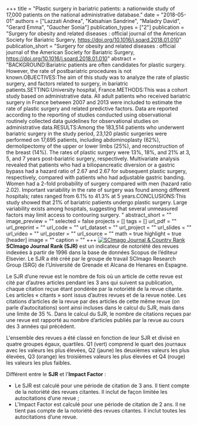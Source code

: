 +++
title = "Plastic surgery in bariatric patients: a nationwide study of 17,000 patients on the national administrative database."
date = "2018-05-01"
authors = ["Lazzati Andrea", "Katsahian Sandrine", "Maladry David", "Gerard Emma", "Gaucher Sonia"]
publication_types = ["2"]
publication = "Surgery for obesity and related diseases : official journal of the American Society for Bariatric Surgery, https://doi.org/10.1016/j.soard.2018.01.010"
publication_short = "Surgery for obesity and related diseases : official journal of the American Society for Bariatric Surgery, https://doi.org/10.1016/j.soard.2018.01.010"
abstract = "BACKGROUND:Bariatric patients are often candidates for plastic surgery. However, the rate of postbariatric procedures is not known.OBJECTIVES:The aim of this study was to analyze the rate of plastic surgery, and factors related to surgery, in bariatric patients.SETTING:University hospital, France.METHODS:This was a cohort study based on administrative data. All adult patients who received bariatric surgery in France between 2007 and 2013 were included to estimate the rate of plastic surgery and related predictive factors. Data are reported according to the reporting of studies conducted using observational routinely collected data guidelines for observational studies on administrative data.RESULTS:Among the 183,514 patients who underwent bariatric surgery in the study period, 23,120 plastic surgeries were performed on 17,695 patients, including abdominoplasty (62%), dermolipectomy of the upper or lower limbs (25%), and reconstruction of the breast (14%). The rates of plastic surgery were 13%, 18%, and 21% at 3, 5, and 7 years post-bariatric surgery, respectively. Multivariate analysis revealed that patients who had a biliopancreatic diversion or a gastric bypass had a hazard ratio of 2.67 and 2.67 for subsequent plastic surgery, respectively, compared with patients who had adjustable gastric banding. Women had a 2-fold probability of surgery compared with men (hazard ratio 2.02). Important variability in the rate of surgery was found among different hospitals; rates ranged from 6.1% to 41.3% at 5 years.CONCLUSIONS:This study showed that 21% of bariatric patients undergo plastic surgery. Large variability exists among hospitals, suggesting that several unmeasured factors may limit access to contouring surgery. "
abstract_short = ""
image_preview = ""
selected = false
projects = []
tags = []
url_pdf = ""
url_preprint = ""
url_code = ""
url_dataset = ""
url_project = ""
url_slides = ""
url_video = ""
url_poster = ""
url_source = ""
math = true
highlight = true
[header]
image = ""
caption = ""
+++
<a href="https://www.scimagojr.com/journalsearch.php?q=&amp;tip=sid&amp;exact=no" title="SCImago Journal &amp; Country Rank"><img border="0" src="https://www.scimagojr.com/journal_img.php?id=" alt="SCImago Journal &amp; Country Rank"  /></a>
**SCImago Journal Rank (SJR)** est un indicateur de notoriété des revues indexées à partir de 1996 dans la base de données Scopus de l’éditeur Elsevier. Le SJR a été créé par le groupe de travail SCImago Research Group (SRG) de l’Université de Grenade et Alcana de Henares en Espagne.  
  
Le SJR d’une revue est le nombre de fois où un article de cette revue est cité par d’autres articles pendant les 3 ans qui suivent sa publication, chaque citation reçue étant pondérée par la notoriété de la revue citante. Les articles « citants » sont issus d’autres revues et de la revue notée. Les citations d’articles de la revue par des articles de cette même revue (on parle d’autocitations) sont ainsi incluses dans le calcul du SJR, mais dans une limite de 35 %. Dans le calcul du SJR, le nombre de citations reçues par une revue est rapporté au nombre d’articles publiés par la revue au cours des 3 années qui précèdent.  
  
L'ensemble des revues a été classé en fonction de leur SJR et divisé en quatre groupes égaux, quartiles. Q1 (vert) comprend le quart des journaux avec les valeurs les plus élevées, Q2 (jaune) les deuxièmes valeurs les plus élevées, Q3 (orange) les troisièmes valeurs les plus élevées et Q4 (rouge) les valeurs les plus faibles.  
  
Différent entre le **SJR** et l'**Impact Factor** :  
- Le SJR est calculé pour une période de citation de 3 ans. Il tient compte de la notoriété des revues citantes. Il inclut de façon limitée les autocitations d’une revue ;  
- L'Impact Factor est calculé pour une période de citation de 2 ans. Il ne tient pas compte de la notoriété des revues citantes. Il inclut toutes les autocitations d’une revue.
